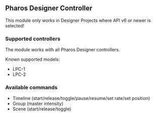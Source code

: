 ## Pharos Designer Controller

This module only works in Designer Projects where API v6 or newer is selected!

### Supported controllers

The module works with all Pharos Designer controllers.

Known supported models:

- LPC-1
- LPC-2

### Available commands

- Timeline (start/release/toggle/pause/resume/set rate/set position)
- Group (master intensity)
- Scene (start/release/toggle)
